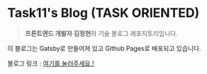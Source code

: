 # Task11's Blog (TASK ORIENTED)

> **프론트엔드 개발자 김정현**의 기술 블로그 레포지토리입니다.

이 블로그는 Gatsby로 만들어져 있고 Github Pages로 배포되고 있습니다.

블로그 링크 : [여기를 눌러주세요 !](https://task11.github.io/)
